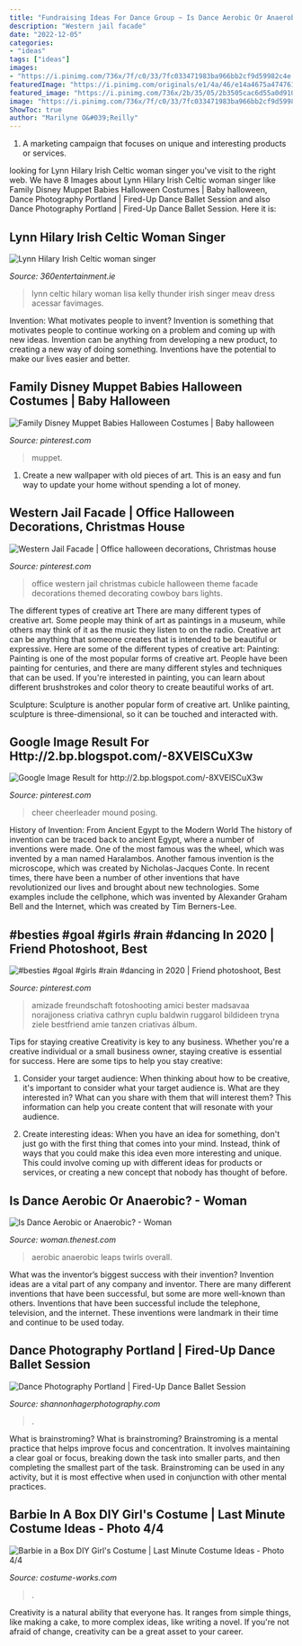 ```yaml
---
title: "Fundraising Ideas For Dance Group ~ Is Dance Aerobic Or Anaerobic?"
description: "Western jail facade"
date: "2022-12-05"
categories:
- "ideas"
tags: ["ideas"]
images:
- "https://i.pinimg.com/736x/7f/c0/33/7fc033471983ba966bb2cf9d59982c4e.jpg"
featuredImage: "https://i.pinimg.com/originals/e1/4a/46/e14a4675a474761c96bfa23110d1bb50.jpg"
featured_image: "https://i.pinimg.com/736x/2b/35/05/2b3505cac6d55a0d910dbdd304e962d2.jpg"
image: "https://i.pinimg.com/736x/7f/c0/33/7fc033471983ba966bb2cf9d59982c4e.jpg"
ShowToc: true
author: "Marilyne O&#039;Reilly"
---
```



1. A marketing campaign that focuses on unique and interesting products or services.

	

		
looking for Lynn Hilary Irish Celtic woman singer you've visit to the right web. We have 8 Images about Lynn Hilary Irish Celtic woman singer like Family Disney Muppet Babies Halloween Costumes | Baby halloween, Dance Photography Portland | Fired-Up Dance Ballet Session and also Dance Photography Portland | Fired-Up Dance Ballet Session. Here it is:
		
    
## Lynn Hilary Irish Celtic Woman Singer

<img loading=lazy src="https://360entertainment.ie/img/gallery/lynn-hilary_1538757353002299.jpg" onerror="this.onerror=null;this.src='https://tse1.mm.bing.net/th?id=OIP.8m8xU_20fiHjm7yaOoLSEQAAAA&amp;pid=15.1';" alt="Lynn Hilary Irish Celtic woman singer">

_Source: 360entertainment.ie_

>lynn celtic hilary woman lisa kelly thunder irish singer meav dress acessar favimages. 

	

Invention: What motivates people to invent?
Invention is something that motivates people to continue working on a problem and coming up with new ideas. Invention can be anything from developing a new product, to creating a new way of doing something. Inventions have the potential to make our lives easier and better.

    
## Family Disney Muppet Babies Halloween Costumes | Baby Halloween

<img loading=lazy src="https://i.pinimg.com/736x/7f/c0/33/7fc033471983ba966bb2cf9d59982c4e.jpg" onerror="this.onerror=null;this.src='https://tse1.mm.bing.net/th?id=OIP.FLsZDN7I3we_5eXT4ZbTAQHaM2&amp;pid=15.1';" alt="Family Disney Muppet Babies Halloween Costumes | Baby halloween">

_Source: pinterest.com_

>muppet. 

	

1. Create a new wallpaper with old pieces of art. This is an easy and fun way to update your home without spending a lot of money.

    
## Western Jail Facade | Office Halloween Decorations, Christmas House

<img loading=lazy src="https://i.pinimg.com/736x/6a/8f/50/6a8f508673b99e1ac0b253f50fbcc2a6--western-christmas-office-cubicle.jpg" onerror="this.onerror=null;this.src='https://tse2.mm.bing.net/th?id=OIP.CSQM5blyQCHecOGGILXFAgHaLK&amp;pid=15.1';" alt="Western Jail Facade | Office halloween decorations, Christmas house">

_Source: pinterest.com_

>office western jail christmas cubicle halloween theme facade decorations themed decorating cowboy bars lights. 

	

The different types of creative art
There are many different types of creative art. Some people may think of art as paintings in a museum, while others may think of it as the music they listen to on the radio. Creative art can be anything that someone creates that is intended to be beautiful or expressive. Here are some of the different types of creative art:
Painting: Painting is one of the most popular forms of creative art. People have been painting for centuries, and there are many different styles and techniques that can be used. If you're interested in painting, you can learn about different brushstrokes and color theory to create beautiful works of art.

Sculpture: Sculpture is another popular form of creative art. Unlike painting, sculpture is three-dimensional, so it can be touched and interacted with.

    
## Google Image Result For Http://2.bp.blogspot.com/-8XVElSCuX3w

<img loading=lazy src="https://i.pinimg.com/736x/2b/35/05/2b3505cac6d55a0d910dbdd304e962d2.jpg" onerror="this.onerror=null;this.src='https://tse3.mm.bing.net/th?id=OIP.ozU259smW71ge4x0cnc-zQHaKS&amp;pid=15.1';" alt="Google Image Result for http://2.bp.blogspot.com/-8XVElSCuX3w">

_Source: pinterest.com_

>cheer cheerleader mound posing. 

	

History of Invention: From Ancient Egypt to the Modern World
The history of invention can be traced back to ancient Egypt, where a number of inventions were made. One of the most famous was the wheel, which was invented by a man named Haralambos. Another famous invention is the microscope, which was created by Nicholas-Jacques Conte. In recent times, there have been a number of other inventions that have revolutionized our lives and brought about new technologies. Some examples include the cellphone, which was invented by Alexander Graham Bell and the Internet, which was created by Tim Berners-Lee.

    
## #besties #goal #girls #rain #dancing In 2020 | Friend Photoshoot, Best

<img loading=lazy src="https://i.pinimg.com/originals/e1/4a/46/e14a4675a474761c96bfa23110d1bb50.jpg" onerror="this.onerror=null;this.src='https://tse1.mm.bing.net/th?id=OIP.GpVXxo4uevF_9M0iKQfH7QHaKJ&amp;pid=15.1';" alt="#besties #goal #girls #rain #dancing in 2020 | Friend photoshoot, Best">

_Source: pinterest.com_

>amizade freundschaft fotoshooting amici bester madsavaa norajjoness criativa cathryn cuplu baldwin ruggarol bildideen tryna ziele bestfriend amie tanzen criativas álbum. 

	

Tips for staying creative
Creativity is key to any business. Whether you're a creative individual or a small business owner, staying creative is essential for success. Here are some tips to help you stay creative: 
1. Consider your target audience: When thinking about how to be creative, it's important to consider what your target audience is. What are they interested in? What can you share with them that will interest them? This information can help you create content that will resonate with your audience. 

2. Create interesting ideas: When you have an idea for something, don't just go with the first thing that comes into your mind. Instead, think of ways that you could make this idea even more interesting and unique. This could involve coming up with different ideas for products or services, or creating a new concept that nobody has thought of before. 


    
## Is Dance Aerobic Or Anaerobic? - Woman

<img loading=lazy src="https://img-aws.ehowcdn.com/600x600p/photos.demandstudios.com/getty/article/171/143/80380359_XS.jpg" onerror="this.onerror=null;this.src='https://tse1.mm.bing.net/th?id=OIP.s0LtQ1SHEO3tj9n3o1zzfwAAAA&amp;pid=15.1';" alt="Is Dance Aerobic or Anaerobic? - Woman">

_Source: woman.thenest.com_

>aerobic anaerobic leaps twirls overall. 

	

What was the inventor’s biggest success with their invention?
Invention ideas are a vital part of any company and inventor. There are many different inventions that have been successful, but some are more well-known than others. Inventions that have been successful include the telephone, television, and the internet. These inventions were landmark in their time and continue to be used today.

    
## Dance Photography Portland | Fired-Up Dance Ballet Session

<img loading=lazy src="http://www.shannonhagerphotography.com/wp-content/uploads/2016/01/26-2656-post/portland-senior-photographer-dance-photos-53.jpg" onerror="this.onerror=null;this.src='https://tse3.mm.bing.net/th?id=OIP.2UEHr2kUUJeKjvUAmCMncQHaLE&amp;pid=15.1';" alt="Dance Photography Portland | Fired-Up Dance Ballet Session">

_Source: shannonhagerphotography.com_

>. 

	

What is brainstroming?
What is brainstroming? Brainstroming is a mental practice that helps improve focus and concentration. It involves maintaining a clear goal or focus, breaking down the task into smaller parts, and then completing the smallest part of the task. Brainstroming can be used in any activity, but it is most effective when used in conjunction with other mental practices.

    
## Barbie In A Box DIY Girl&#039;s Costume | Last Minute Costume Ideas - Photo 4/4

<img loading=lazy src="https://photos.costume-works.com/full/barbie_in_a_box11.jpg" onerror="this.onerror=null;this.src='https://tse3.mm.bing.net/th?id=OIP.4Vv0nzShqFOBf4ekSPEgPAHaKa&amp;pid=15.1';" alt="Barbie in a Box DIY Girl&#039;s Costume | Last Minute Costume Ideas - Photo 4/4">

_Source: costume-works.com_

>. 

	

Creativity is a natural ability that everyone has. It ranges from simple things, like making a cake, to more complex ideas, like writing a novel. If you're not afraid of change, creativity can be a great asset to your career.

